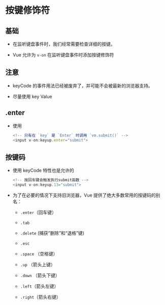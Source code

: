# 按键修饰符

## 基础

  - 在监听键盘事件时，我们经常需要检查详细的按键。

  - Vue 允许为 `v-on` 在监听键盘事件时添加按键修饰符

## 注意

  - keyCode 的事件用法已经被废弃了，并可能不会被最新的浏览器支持。

  - 尽量使用 key Value

## .enter

  - 使用

    ```javascript
    <!-- 只有在 `key` 是 `Enter` 时调用 `vm.submit()` -->
    <input v-on:keyup.enter="submit">
    ```

## 按键码

  - 使用 keyCode 特性也是允许的

    ```javascript
    <!-- 按回车键会触发执行submit函数 -->
    <input v-on:keyup.13="submit">
    ```

  - 为了在必要的情况下支持旧浏览器，Vue 提供了绝大多数常用的按键码的别名：

      - `.enter`（回车键）

      - `.tab`

      - `.delete` (捕获“删除”和“退格”键)

      - `.esc`

      - `.space` （空格键）

      - `.up` （箭头上键）

      - `.down` （箭头下键）

      - `.left`（箭头左键）

      - `.right`（箭头右键）
